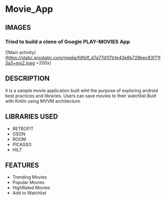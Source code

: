 # Movie_App
## IMAGES
### Tried to build a clone of Google PLAY-MOVIES App
![Main activity](https://static.wixstatic.com/media/fdfbff_47a77d117b1e43e8b728bec83f71f3a3~mv2.jpeg =200x)
## DESCRIPTION
It is a sample movie application built wiht the purpose of exploring android best practices and libraries.
Users can save movies to their watchlist.Built with Kotlin using MVVM architecture.
## LIBRARIES USED
+ RETROFIT 
+ GSON
+ ROOM
+ PICASSO
+ HILT
## FEATURES
+ Trending Movies
+ Popular Movies
+ HighRated Movies
+ Add to Watchlist 




